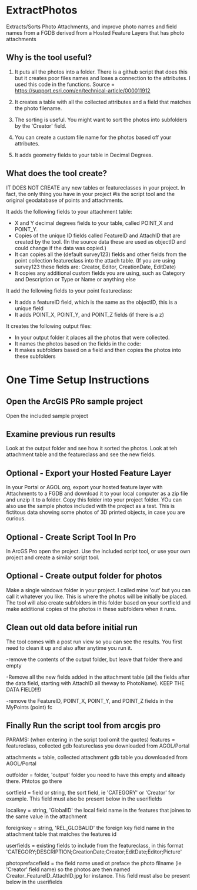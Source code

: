 # ExtractPhotos
Extracts/Sorts Photo Attachments, and improve photo names and field names from a FGDB derived from a Hosted Feature Layers that has photo attachments

## Why is the tool useful?
1. It puts all the photos into a folder.
There is a github script that does this but it creates poor files names and loses a connection to the attributes. I used this code in the functions.
Source = https://support.esri.com/en/technical-article/000011912

2. It creates a table with all the collected attributes and a field that matches the photo filename.

3. The sorting is useful. You might want to sort the photos into subfolders by the 'Creator' field.

4. You can create a custom file name for the photos based off your attributes.

5. It adds geometry fields to your table in Decimal Degrees.

## What does the tool create?

IT DOES NOT CREATE  any new tables or featureclasses in your project. In fact, the only thing you have in your project
#is the script tool and the original geodatabase of points and attachments.

It adds the following fields to your attachment table:
   - X and Y decimal degrees fields to your table, called POINT_X and POINT_Y.
   - Copies of the unique ID fields called FeatureID and AttachID that are created by the tool.
     (In the source data these are used as objectID and could change if the data was copied.)
   - It can copies all the (default survey123) fields and other fields from the point collection featureclass into the attach table.
     (If you are using survey123 these fields are: Creator, Editor, CreationDate, EditDate)
   - It copies any additional custom fields you are using, such as Category and Description or Type or Name or anything else

It add the following fields to your point featureclass:
   - It adds a featureID field, which is the same as the objectID, this is a unique field
   - It adds POINT_X, POINT_Y, and POINT_Z fields (if there is a z)

It creates the following output files:
   - In your output folder it places all the photos that were collected.
   - It names the photos based on the fields in the code:
   - It makes subfolders based on a field and then copies the photos into these subfolders

# One Time Setup Instructions

## Open the ArcGIS PRo sample project
Open the included sample project

## Examine previous run results
Look at the output folder and see how it sorted the photos.
Look at teh attachment table and the featureclass and see the new fields.

## Optional - Export your Hosted Feature Layer 
In your Portal or AGOL org, export your hosted feature layer with Attachments to a FGDB and download it to your local computer as a zip file and unzip it to a folder. Copy this folder into your project folder. YOu can also use the sample photos included with the project as a test. This is fictitous data showing some photos of 3D printed objects, in case you are curious.

## Optional - Create Script Tool In Pro 
In ArcGS Pro open the project. Use the included script tool, or use your own project and create a similar script tool.

## Optional - Create output folder for photos
Make a single windows folder in your project. I called mine 'out' but you can call it whatever you like.
This is where the photos will be initially be placed. The tool will also create subfolders in this folder
based on your sortfield and make additional copies of the photos in these subfolders when it runs.

## Clean out old data before initial run
The tool comes with a post run view so you can see the results. You first need to clean it up and also after anytime you run it.

-remove the contents of the output folder, but leave that folder there and empty

-Remove all the new fields added in the attachment table (all the fields after the data field, starting with AttachID all theway to PhotoName). KEEP THE DATA FIELD!!!)

-remove the FeatureID, POINT_X, POINT_Y, and POINT_Z fields in the MyPoints (point) fc

##  Finally Run the script tool from arcgis pro

PARAMS: (when entering in the script tool omit the quotes)
features =  featureclass, collected gdb featureclass you downloaded from AGOL/Portal

attachments =  table, collected attachment gdb table you downloaded from AGOL/Portal

outfolder = folder, 'output' folder you need to have this empty and alteady there. Phtotos go there

sortfield = field or string, the sort field, ie  'CATEGORY' or 'Creator' for example. This field must also be present below in the userifields
  
localkey = string, 'GlobalID'  the local field name in the features that joines to the same value in the attachment

foreignkey = string, 'REL_GLOBALID' the foreign key field name in the attachment table that matches the features id

userfields = existing fields to include from the featureclass, in this format 'CATEGORY;DESCRIPTION;CreationDate;Creator;EditDate;Editor;Picture'  

photoprefacefield =  the field name used ot preface the photo filname (ie 'Creator' field name) so the photos are then named Creator_FeatureID_AttachID.jpg for instance. This field must also be present below in the userifields

